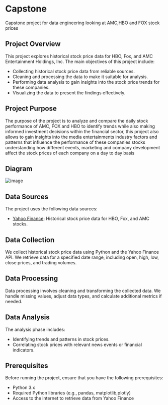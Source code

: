 # Capstone
Capstone project for data engineering looking at AMC,HBO and FOX stock prices

## Project Overview

This project explores historical stock price data for HBO, Fox, and AMC Entertainment Holdings, Inc. The main objectives of this project include:

- Collecting historical stock price data from reliable sources.
- Cleaning and processing the data to make it suitable for analysis.
- Performing data analysis to gain insights into the stock price trends for these companies.
- Visualizing the data to present the findings effectively.

## Project Purpose

The purpose of the project is to analyze and compare the daily stock performance of AMC, FOX and HBO to identify trends while also making informed investment decisions within the financial sector, this project also allows
to gain insights into the media entertainments industry factors and patterns that influence the performance of these companies stocks understanding how different events, marketing and company development affect the stock prices of each company on a day to day basis

## Diagram
![image](https://github.com/pati255/Capstone/assets/78240904/3b816049-f40c-42f7-8057-c1daa46d5c7f)


## Data Sources

The project uses the following data sources:

- [Yahoo Finance](https://finance.yahoo.com/): Historical stock price data for HBO, Fox, and AMC stocks.

## Data Collection

We collect historical stock price data using Python and the Yahoo Finance API. We retrieve data for a specified date range, including open, high, low, close prices, and trading volumes.

## Data Processing

Data processing involves cleaning and transforming the collected data. We handle missing values, adjust data types, and calculate additional metrics if needed.

## Data Analysis

The analysis phase includes:

- Identifying trends and patterns in stock prices.
- Correlating stock prices with relevant news events or financial indicators.


## Prerequisites

Before running the project, ensure that you have the following prerequisites:

- Python 3.x
- Required Python libraries (e.g., pandas, matplotlib,plotly)
- Access to the internet to retrieve data from Yahoo Finance
